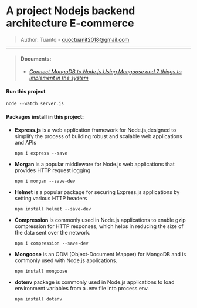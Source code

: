 # A project Nodejs backend architecture E-commerce

> Author: Tuantq - quoctuanit2018@gmail.com
---

> #### **Documents:**
> - [*Connect MongoDB to Node.js Using Mongoose and 7 things to implement in the system*](./docs/7_things_when_connect_mongodb.md)


#### Run this project
```
node --watch server.js
```

#### Packages install in this project:
- **Express.js** is a web application framework for Node.js,designed to simplify the process of building robust and scalable web applications and APIs
    ```
    npm i express --save
    ```
- **Morgan** is a popular middleware for Node.js web applications that provides HTTP request logging
    ```
    npm i morgan --save-dev
    ```
- **Helmet** is a popular package for securing Express.js applications by setting various HTTP headers
    ```
    npm install helmet --save-dev
    ```
- **Compression** is commonly used in Node.js applications to enable gzip compression for HTTP responses, which helps in reducing the size of the data sent over the network.
    ```
    npm i compression --save-dev
    ```
- **Mongoose** is an ODM (Object-Document Mapper) for MongoDB and is commonly used with Node.js applications.
    ```
    npm install mongoose
    ```    
- **dotenv** package is commonly used in Node.js applications to load environment variables from a .env file into process.env.
    ```
    npm install dotenv
    ```